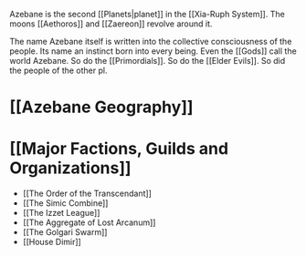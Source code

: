 Azebane is the second [[Planets|planet]] in the [[Xia-Ruph System]]. The moons [[Aethoros]] and [[Zaereon]] revolve around it.

The name Azebane itself is written into the collective consciousness of the people. Its name an instinct born into every being. Even the [[Gods]] call the world Azebane. So do the [[Primordials]]. So do the [[Elder Evils]]. So did the people of the other pl. 
# [[Azebane Geography]]

# [[Major Factions, Guilds and Organizations]]
- [[The Order of the Transcendant]]
- [[The Simic Combine]]
- [[The Izzet League]]
- [[The Aggregate of Lost Arcanum]]
- [[The Golgari Swarm]]
- [[House Dimir]]